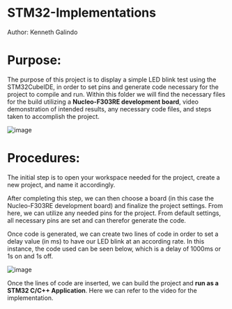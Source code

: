 # STM32-Implementations

Author: Kenneth Galindo

# Purpose:

The purpose of this project is to display a simple LED blink test using the STM32CubeIDE, in order to set pins and generate code necessary for the project to compile and run. Within this folder we will find the necessary files for the build utilizing a **Nucleo-F303RE development board**, video demonstration of intended results, any necessary code files, and steps taken to accomplish the project.

![image](https://user-images.githubusercontent.com/98668234/186807291-f08e0940-7c5b-42b0-a62e-a0bdcf092bd9.png)

# Procedures:

The initial step is to open your workspace needed for the project, create a new project, and name it accordingly.

After completing this step, we can then choose a board (in this case the Nucleo-F303RE development board) and finalize the project settings. From here, we can utilize any needed pins for the project. From default settings, all necessary pins are set and can therefor generate the code.

Once code is generated, we can create two lines of code in order to set a delay value (in ms) to have our LED blink at an according rate. In this instance, the code used can be seen below, which is a delay of 1000ms or 1s on and 1s off.

![image](https://user-images.githubusercontent.com/98668234/187007523-732ebde4-b00e-4eef-b2c6-6ee484d1a2ce.png)

Once the lines of code are inserted, we can build the project and **run as a STM32 C/C++ Application**. Here we can refer to the video for the implementation.



